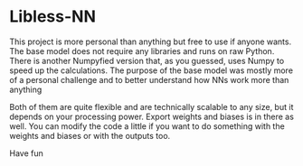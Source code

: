 # Libless-NN

This project is more personal than anything but free to use if anyone wants. The base model does not require any libraries and runs on raw Python. There is another Numpyfied version that, as you guessed, uses Numpy to speed up the calculations. The purpose of the base model was mostly more of a personal challenge and to better understand how NNs work more than anything

Both of them are quite flexible and are technically scalable to any size, but it depends on your processing power. Export weights and biases is in there as well. You can modify the code a little if you want to do something with the weights and biases or with the outputs too.

Have fun

